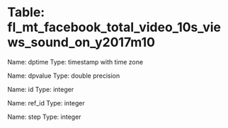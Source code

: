 Table: fl_mt_facebook_total_video_10s_views_sound_on_y2017m10
=============================================================

Name: dptime
Type: timestamp with time zone

Name: dpvalue
Type: double precision

Name: id
Type: integer

Name: ref_id
Type: integer

Name: step
Type: integer

